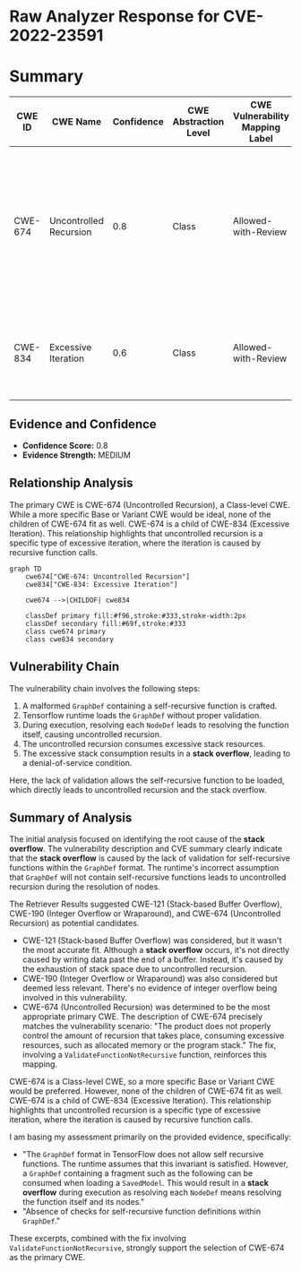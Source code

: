 # Raw Analyzer Response for CVE-2022-23591

# Summary
| CWE ID | CWE Name | Confidence | CWE Abstraction Level | CWE Vulnerability Mapping Label | CWE-Vulnerability Mapping Notes |
|---|---|---|---|---|---|
| CWE-674 | Uncontrolled Recursion | 0.8 | Class | Allowed-with-Review | Primary CWE: The vulnerability results in a stack overflow due to self-recursive functions, aligning with the concept of uncontrolled recursion.|
| CWE-834 | Excessive Iteration | 0.6 | Class | Allowed-with-Review | Secondary CWE: Uncontrolled recursion is a more specific type of excessive iteration. |

## Evidence and Confidence

*   **Confidence Score:** 0.8
*   **Evidence Strength:** MEDIUM

## Relationship Analysis
The primary CWE is CWE-674 (Uncontrolled Recursion), a Class-level CWE. While a more specific Base or Variant CWE would be ideal, none of the children of CWE-674 fit as well. CWE-674 is a child of CWE-834 (Excessive Iteration). This relationship highlights that uncontrolled recursion is a specific type of excessive iteration, where the iteration is caused by recursive function calls.

```mermaid
graph TD
    cwe674["CWE-674: Uncontrolled Recursion"]
    cwe834["CWE-834: Excessive Iteration"]
    
    cwe674 -->|CHILDOF| cwe834
    
    classDef primary fill:#f96,stroke:#333,stroke-width:2px
    classDef secondary fill:#69f,stroke:#333
    class cwe674 primary
    class cwe834 secondary
```

## Vulnerability Chain
The vulnerability chain involves the following steps:
1.  A malformed `GraphDef` containing a self-recursive function is crafted.
2.  Tensorflow runtime loads the `GraphDef` without proper validation.
3.  During execution, resolving each `NodeDef` leads to resolving the function itself, causing uncontrolled recursion.
4.  The uncontrolled recursion consumes excessive stack resources.
5.  The excessive stack consumption results in a **stack overflow**, leading to a denial-of-service condition.

Here, the lack of validation allows the self-recursive function to be loaded, which directly leads to uncontrolled recursion and the stack overflow.

## Summary of Analysis
The initial analysis focused on identifying the root cause of the **stack overflow**. The vulnerability description and CVE summary clearly indicate that the **stack overflow** is caused by the lack of validation for self-recursive functions within the `GraphDef` format. The runtime's incorrect assumption that `GraphDef` will not contain self-recursive functions leads to uncontrolled recursion during the resolution of nodes.

The Retriever Results suggested CWE-121 (Stack-based Buffer Overflow), CWE-190 (Integer Overflow or Wraparound), and CWE-674 (Uncontrolled Recursion) as potential candidates.

*   CWE-121 (Stack-based Buffer Overflow) was considered, but it wasn't the most accurate fit. Although a **stack overflow** occurs, it's not directly caused by writing data past the end of a buffer. Instead, it's caused by the exhaustion of stack space due to uncontrolled recursion.
*   CWE-190 (Integer Overflow or Wraparound) was also considered but deemed less relevant. There's no evidence of integer overflow being involved in this vulnerability.
*   CWE-674 (Uncontrolled Recursion) was determined to be the most appropriate primary CWE. The description of CWE-674 precisely matches the vulnerability scenario: "The product does not properly control the amount of recursion that takes place, consuming excessive resources, such as allocated memory or the program stack."
    The fix, involving a `ValidateFunctionNotRecursive` function, reinforces this mapping.

CWE-674 is a Class-level CWE, so a more specific Base or Variant CWE would be preferred. However, none of the children of CWE-674 fit as well. CWE-674 is a child of CWE-834 (Excessive Iteration). This relationship highlights that uncontrolled recursion is a specific type of excessive iteration, where the iteration is caused by recursive function calls.

I am basing my assessment primarily on the provided evidence, specifically:

*   "The `GraphDef` format in TensorFlow does not allow self recursive functions. The runtime assumes that this invariant is satisfied. However, a `GraphDef` containing a fragment such as the following can be consumed when loading a `SavedModel`. This would result in a **stack overflow** during execution as resolving each `NodeDef` means resolving the function itself and its nodes."
*   "Absence of checks for self-recursive function definitions within `GraphDef`."

These excerpts, combined with the fix involving `ValidateFunctionNotRecursive`, strongly support the selection of CWE-674 as the primary CWE.